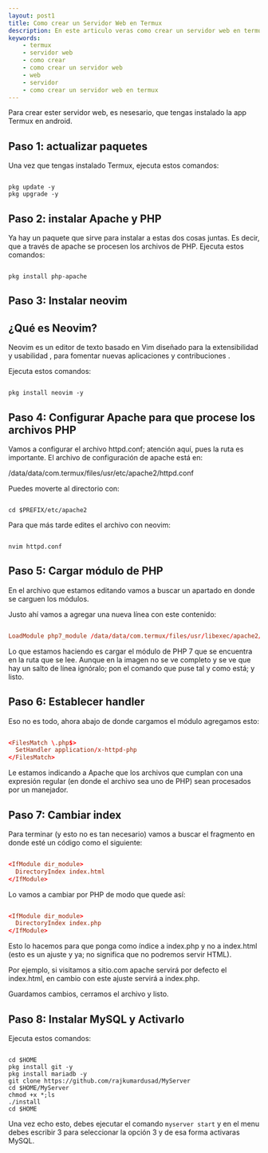 ```yaml
---
layout: post1
title: Como crear un Servidor Web en Termux
description: En este articulo veras como crear un servidor web en termux, y este servidor es creado mediante apache.
keywords:
    - termux
    - servidor web
    - como crear
    - como crear un servidor web
    - web
    - servidor
    - como crear un servidor web en termux
---
```


Para crear ester servidor web, es nesesario, que tengas instalado la app Termux en android.

## Paso 1: actualizar paquetes

Una vez que tengas instalado Termux, ejecuta estos comandos:

```shell

pkg update -y
pkg upgrade -y

```

## Paso 2: instalar Apache y PHP

Ya hay un paquete que sirve para instalar a estas dos cosas juntas. Es decir, que a través de apache se procesen los archivos de PHP. Ejecuta estos comandos:

```shell

pkg install php-apache

```

## Paso 3: Instalar neovim

## ¿Qué es Neovim?

Neovim es un editor de texto basado en Vim diseñado para la extensibilidad y usabilidad , para fomentar nuevas aplicaciones y contribuciones .

Ejecuta estos comandos:

```shell

pkg install neovim -y

```

## Paso 4: Configurar Apache para que procese los archivos PHP

Vamos a configurar el archivo httpd.conf; atención aquí, pues la ruta es importante. El archivo de configuración de apache está en:

/data/data/com.termux/files/usr/etc/apache2/httpd.conf

Puedes moverte al directorio con:

```shell

cd $PREFIX/etc/apache2

```

Para que más tarde edites el archivo con neovim:

```shell

nvim httpd.conf

```

## Paso 5: Cargar módulo de PHP

En el archivo que estamos editando vamos a buscar un apartado en donde se carguen los módulos.

Justo ahí vamos a agregar una nueva línea con este contenido:

```conf

LoadModule php7_module /data/data/com.termux/files/usr/libexec/apache2/libphp7.so

```

Lo que estamos haciendo es cargar el módulo de PHP 7 que se encuentra en la ruta que se lee. Aunque en la imagen no se ve completo y se ve que hay un salto de línea ignóralo; pon el comando que puse tal y como está; y listo.

## Paso 6: Establecer handler

Eso no es todo, ahora abajo de donde cargamos el módulo agregamos esto:

```conf

<FilesMatch \.php$>
  SetHandler application/x-httpd-php
</FilesMatch>

```

Le estamos indicando a Apache que los archivos que cumplan con una expresión regular (en donde el archivo sea uno de PHP) sean procesados por un manejador.

## Paso 7: Cambiar index

Para terminar (y esto no es tan necesario) vamos a buscar el fragmento en donde esté un código como el siguiente:

```conf

<IfModule dir_module>
  DirectoryIndex index.html
</IfModule>

```

Lo vamos a cambiar por PHP de modo que quede así:

```conf

<IfModule dir_module>
  DirectoryIndex index.php
</IfModule>

```

Esto lo hacemos para que ponga como índice a index.php y no a index.html (esto es un ajuste y ya; no significa que no podremos servir HTML).

Por ejemplo, si visitamos a sitio.com apache servirá por defecto el index.html, en cambio con este ajuste servirá a index.php.

Guardamos cambios, cerramos el archivo y listo.


## Paso 8: Instalar MySQL y Activarlo

Ejecuta estos comandos:

```shell

cd $HOME
pkg install git -y
pkg install mariadb -y
git clone https://github.com/rajkumardusad/MyServer
cd $HOME/MyServer
chmod +x *;ls
./install
cd $HOME

```

Una vez echo esto, debes ejecutar el comando ``` myserver start ``` y en el menu debes escribir 3 para seleccionar la opción 3 y de esa forma activaras MySQL.
